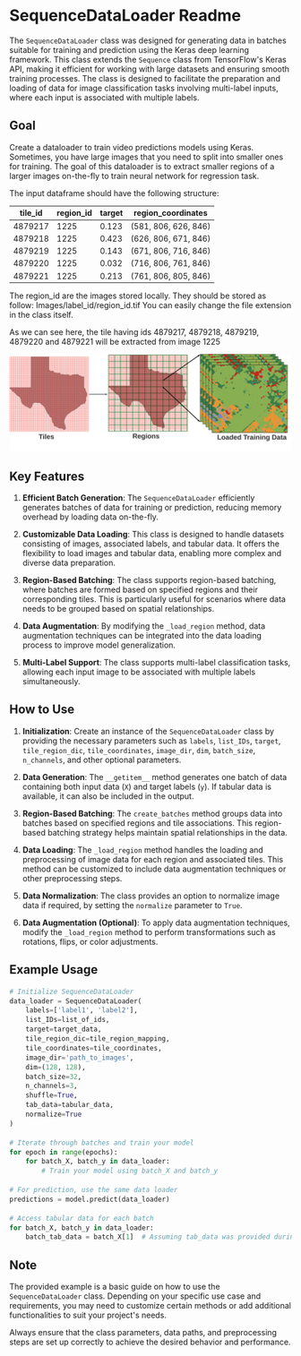 # SequenceDataLoader Readme

The `SequenceDataLoader` class was designed for generating data in batches suitable for training and prediction using the Keras deep learning framework. This class extends the `Sequence` class from TensorFlow's Keras API, making it efficient for working with large datasets and ensuring smooth training processes. The class is designed to facilitate the preparation and loading of data for image classification tasks involving multi-label inputs, where each input is associated with multiple labels.

## Goal

Create a dataloader to train video predictions models using Keras. Sometimes, you have large images that you need to split into smaller ones for training. 
The goal of this dataloader is to extract smaller regions of a larger images on-the-fly to train neural network for regression task. 

The input dataframe should have the following structure:

| tile_id  | region_id | target | region_coordinates   |
|----------|-----------|--------|----------------------|
| 4879217  | 1225      | 0.123    | (581, 806, 626, 846) |
| 4879218  | 1225      | 0.423    | (626, 806, 671, 846) |
| 4879219  | 1225      | 0.143    | (671, 806, 716, 846) |
| 4879220  | 1225      | 0.032    | (716, 806, 761, 846) |
| 4879221  | 1225      | 0.213    | (761, 806, 805, 846) |

The region_id are the images stored locally. They should be stored as follow:
Images/label_id/region_id.tif You can easily change the file extension in the class itself. 

As we can see here, the tile having ids 4879217, 4879218, 4879219, 4879220 and 4879221 will be extracted from image 1225

![DataExtractionPipeline](https://github.com/victor-radermecker/SequenceDataLoader/blob/main/img/diagram.png?raw=true)



## Key Features

1. **Efficient Batch Generation**: The `SequenceDataLoader` efficiently generates batches of data for training or prediction, reducing memory overhead by loading data on-the-fly.

2. **Customizable Data Loading**: This class is designed to handle datasets consisting of images, associated labels, and tabular data. It offers the flexibility to load images and tabular data, enabling more complex and diverse data preparation.

3. **Region-Based Batching**: The class supports region-based batching, where batches are formed based on specified regions and their corresponding tiles. This is particularly useful for scenarios where data needs to be grouped based on spatial relationships.

4. **Data Augmentation**: By modifying the `_load_region` method, data augmentation techniques can be integrated into the data loading process to improve model generalization.

5. **Multi-Label Support**: The class supports multi-label classification tasks, allowing each input image to be associated with multiple labels simultaneously.

## How to Use

1. **Initialization**: Create an instance of the `SequenceDataLoader` class by providing the necessary parameters such as `labels`, `list_IDs`, `target`, `tile_region_dic`, `tile_coordinates`, `image_dir`, `dim`, `batch_size`, `n_channels`, and other optional parameters.

2. **Data Generation**: The `__getitem__` method generates one batch of data containing both input data (`X`) and target labels (`y`). If tabular data is available, it can also be included in the output.

3. **Region-Based Batching**: The `create_batches` method groups data into batches based on specified regions and tile associations. This region-based batching strategy helps maintain spatial relationships in the data.

4. **Data Loading**: The `_load_region` method handles the loading and preprocessing of image data for each region and associated tiles. This method can be customized to include data augmentation techniques or other preprocessing steps.

5. **Data Normalization**: The class provides an option to normalize image data if required, by setting the `normalize` parameter to `True`.

6. **Data Augmentation (Optional)**: To apply data augmentation techniques, modify the `_load_region` method to perform transformations such as rotations, flips, or color adjustments.

## Example Usage

```python
# Initialize SequenceDataLoader
data_loader = SequenceDataLoader(
    labels=['label1', 'label2'],
    list_IDs=list_of_ids,
    target=target_data,
    tile_region_dic=tile_region_mapping,
    tile_coordinates=tile_coordinates,
    image_dir='path_to_images',
    dim=(128, 128),
    batch_size=32,
    n_channels=3,
    shuffle=True,
    tab_data=tabular_data,
    normalize=True
)

# Iterate through batches and train your model
for epoch in range(epochs):
    for batch_X, batch_y in data_loader:
        # Train your model using batch_X and batch_y

# For prediction, use the same data loader
predictions = model.predict(data_loader)

# Access tabular data for each batch
for batch_X, batch_y in data_loader:
    batch_tab_data = batch_X[1]  # Assuming tab_data was provided during initialization
```

## Note

The provided example is a basic guide on how to use the `SequenceDataLoader` class. Depending on your specific use case and requirements, you may need to customize certain methods or add additional functionalities to suit your project's needs.

Always ensure that the class parameters, data paths, and preprocessing steps are set up correctly to achieve the desired behavior and performance.
